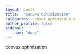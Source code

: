 ```yaml
---
layout: posts
title:  "Convex Optimization"
categories: convex_optimization
author_profile: false
sidebar:
    nav: "docs"
---
```


convex optimization
